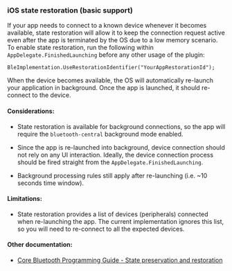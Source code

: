 ### iOS state restoration (basic support)

If your app needs to connect to a known device whenever it becomes available, state restoration will allow it to keep the connection request active even after the app is terminated by the OS due to a low memory scenario. To enable state restoration, run the following within `AppDelegate.FinishedLaunching` before any other usage of the plugin:

```BleImplementation.UseRestorationIdentifier("YourAppRestorationId");```

When the device becomes available, the OS will automatically re-launch your application in background. Once the app is launched, it should re-connect to the device.

#### Considerations:

* State restoration is available for background connections, so the app will require the `bluetooth-central` background mode enabled.

* Since the app is re-launched into background, device connection should not rely on any UI interaction. Ideally, the device connection process should be fired straight from the `AppDelegate.FinishedLaunching`.

* Background processing rules still apply after re-launching (i.e. ~10 seconds time window).

#### Limitations:

* State restoration provides a list of devices (peripherals) connected when re-launching the app. The current implementation ignores this list, so you will need to re-connect to all the expected devices.

#### Other documentation:

* [Core Bluetooth Programming Guide - State preservation and restoration](https://developer.apple.com/library/archive/documentation/NetworkingInternetWeb/Conceptual/CoreBluetooth_concepts/CoreBluetoothBackgroundProcessingForIOSApps/PerformingTasksWhileYourAppIsInTheBackground.html#//apple_ref/doc/uid/TP40013257-CH7-SW10)
